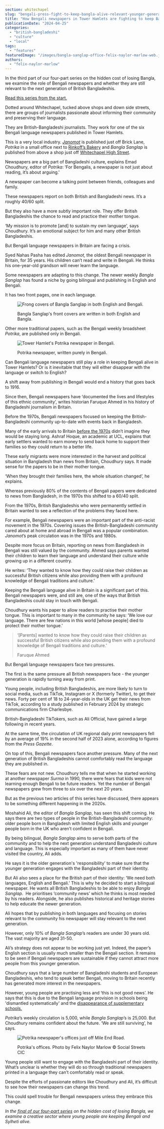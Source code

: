 ```yaml
---
section: whitechapel
slug: "bengali-press-fight-to-keep-bangla-alive-relevant-younger-generation"
title: "How Bengali newspapers in Tower Hamlets are fighting to keep Bangla alive and relevant to a new generation"
publicationDate: "2024-04-25"
categories: 
  - "british-bangladeshi"
  - "culture"
  - "local"
tags: 
  - "features"
featuredImage: "/images/bangla-sanglap-office-felix-naylor-marlow-web.jpg"
authors: 
  - "felix-naylor-marlow"
---
```


In the third part of our four-part series on the hidden cost of losing Bangla, we examine the role of Bengali newspapers and whether they are still relevant to the next generation of British Bangladeshis.

[Read this series from the start.](https://whitechapellondon.co.uk/third-generation-british-bangladeshis-losing-bangla-native-tongue-tipping-point/)

Dotted around Whitechapel, tucked above shops and down side streets, there are groups of journalists passionate about informing their community and preserving their language. 

They are British-Bangladeshi journalists. They work for one of the six Bengali language newspapers published in Tower Hamlets.

This is a very local industry. _[Janomot](https://whitechapellondon.co.uk/janomot-bengali-newspaper-syed-nahas-pasha-history/)_ is published just off Brick Lane, _Potrika_ in a small office next to [Rinkoff’s Bakery](https://whitechapellondon.co.uk/rinkoffs-beigels-crodoughs-ukrainian-east-end-bakery-since-1911/) and _Bangla Sanglap_ is published from above a shop just off [Whitechapel High Street](https://whitechapellondon.co.uk/unexpected-beauty-street-market-photoessay/). 

Newspapers are a big part of Bangladeshi culture, explains Emad Choudhury, editor of _Potrika_: ‘For Bengalis, a newspaper is not just about reading, it’s about arguing.'

A newspaper can become a talking point between friends, colleagues and family. 

These newspapers report on both British and Bangladeshi news. It’s a roughly 40/60 split.

But they also have a more subtly important role. They offer British Bangladeshis the chance to read and practice their mother tongue.

‘My mission is to promote \[and\] to sustain my own language', says Choudhury. It’s an emotional subject for him and many other British Bangladeshis. 

But Bengali language newspapers in Britain are facing a crisis. 

Syed Nahas Pasha has edited _Janomot,_ the oldest Bengali newspaper in Britain, for 35 years. His children can’t read and write in Bengali. He thinks his one-year-old grandson will never learn the language. 

Some newspapers are adapting to this change. The newer weekly _Bangla Sanglap_ has found a niche by going bilingual and publishing in English and Bengali.

It has two front pages, one in each language. 

<figure>

![Frong covers of Bangla Sanglap in both English and Bengali.](/images/Front-covers-English-bangla-sangla-1024x683.jpg)

<figcaption>

Bangla Sanglap's front covers are written in both English and Bangla.

</figcaption>

</figure>

Other more traditional papers, such as the Bengali weekly broadsheet _Potrika_, are published only in Bengali. 

<figure>

![Tower Hamlet's Potrika newspaper in Bengali.](/images/potrika-front-cover-web-1024x683.jpg)

<figcaption>

Potrika newspaper, written purely in Bengali.

</figcaption>

</figure>

Can Bengali language newspapers still play a role in keeping Bengali alive in Tower Hamlets? Or is it inevitable that they will either disappear with the language or switch to English?

A shift away from publishing in Bengali would end a history that goes back to 1916. 

Since then, Bengali newspapers have ‘documented the lives and lifestyles of this ethnic community’, writes historian Faruque Ahmed in his history of Bangladeshi journalism in Britain.

Before the 1970s, Bengali newspapers focused on keeping the British-Bangladeshi community up-to-date with events back in Bangladesh. 

Many of the early arrivals to Britain [before the 1970s](https://whitechapellondon.co.uk/bangladeshi-independence-migration-east-london/) didn’t imagine they would be staying long. Ashraf Hoque, an academic at UCL, explains that early settlers wanted to earn money to send back home to support their families so they could return to a better life.

These early migrants were more interested in the harvest and political situation in Bangladesh than news from Britain, Choudhury says. It made sense for the papers to be in their mother tongue.

‘When they brought their families here, the whole situation changed’, he explains. 

Whereas previously 80% of the contents of Bengali papers were dedicated to news from Bangladesh, in the 1970s this shifted to a 60/40 split. 

From the 1970s, British Bangladeshis who were permanently settled in Britain wanted to see a reflection of the problems they faced here.

For example, Bengali newspapers were an important part of the anti-racist movement in the 1970s. Covering issues the British-Bangladeshi community cared about at home and abroad in Bengali was a popular combination. _Janomot_’s peak circulation was in the 1970s and 1980s. 

Despite more focus on Britain, reporting on news from Bangladesh in Bengali was still valued by the community. Ahmed says parents wanted their children to learn their language and understand their culture while growing up in a different country.

He writes: ‘They wanted to know how they could raise their children as successful British citizens while also providing them with a profound knowledge of Bengali traditions and culture.’

Keeping the Bengali language alive in Britain is a significant part of this. Bengali newspapers were, and still are, one of the ways that British Bangladeshis could stay in touch with Bengali. 

Choudhury wants his paper to allow readers to practise their mother tongue. This is important to many in the community he says: ‘We love our language. There are few nations in this world \[whose people\] died to protect their mother tongue.’

> ‘\[Parents\] wanted to know how they could raise their children as successful British citizens while also providing them with a profound knowledge of Bengali traditions and culture.’
> 
> Faruque Ahmed

But Bengali language newspapers face two pressures. 

The first is the same pressure all British newspapers face - the younger generation is rapidly turning away from print. 

Young people, including British Bangladeshis, are more likely to turn to social media, such as TikTok, Instagram or X (formerly Twitter), to get their news. Forty per cent of 18 to 24-year-olds in the UK get their news from TikTok, according to a study published in February 2024 by strategic communications firm Charlesbye.

British-Bangladeshi TikTokers, such as Ali Official, have gained a large following in recent years.

At the same time, the circulation of UK regional daily print newspapers fell by an average of 19% in the second half of 2023 alone, according to figures from the _Press Gazette_.

On top of this, Bengali newspapers face another pressure. Many of the next generation of British Bangladeshis cannot comfortably read the language they are published in. 

These fears are not new. Choudhury tells me that when he started working at another newspaper _Surma_ in 1990, there were fears that kids were not learning enough Bengali to be future readers. Yet the number of Bengali newspapers grew from three to six over the next 20 years.

But as the previous two articles of this series have discussed, there appears to be something different happening in the 2020s. 

Moshahid Ali, the editor of _Bangla Sanglap_, has seen this shift coming. He says there are two types of people in the British-Bangladeshi community: older people born in Bangladesh with limited English skills and younger people born in the UK who aren’t confident in Bengali. 

By being bilingual, _Bangla Sanglap_ aims to serve both parts of the community and to help the next generation understand Bangladeshi culture and language. This is especially important as many of them have never visited the country, Ali adds. 

He says it is the older generation's 'responsibility’ to make sure that the younger generation engages with the Bangladeshi part of their identity. 

But Ali also sees a place for the British part of their identity: ‘We need both languages, English and Bengali.’ This is why he decided to start a bilingual newspaper. He wants all British Bangladeshis to be able to enjoy _Bangla Sanglap_.  He prioritises ‘community news’ which he thinks is most needed by his readers. Alongside, he also publishes historical and heritage stories to help educate the newer generation. 

Ali hopes that by publishing in both languages and focusing on stories relevant to the community his newspaper will stay relevant to the next generation.

However, only 10% of _Bangla Sanglap_’s readers are under 30 years old. The vast majority are aged 31-50. 

Ali’s strategy does not appear to be working just yet. Indeed, the paper’s English section is usually much smaller than the Bengali section. It remains to be seen if Bengali newspapers are sustainable if they cannot attract more people from this younger generation. 

Choudhury says that a large number of Bangladeshi students and European Bangladeshis, who tend to speak better Bengali, moving to Britain recently has generated more interest in the newspapers. 

However, young people are practising less and ‘this is not good news’. He says that this is due to the Bengali language provision in schools being 'dismantled systematically' and the [disappearance of supplementary schools.](https://whitechapellondon.co.uk/fora-supplementary-schools-tower-hamlets-closing-putting-bengali-at-risk/)

_Potrika_’s weekly circulation is 5,000, while _Bangla Sanglap_’s is 25,000. But Choudhury remains confident about the future. ‘We are still surviving’, he says. 

<figure>

![Potrika newspaper's offices just off Mile End Road.](/images/potrika-office-felix-naylor-marlow-web-1024x683.jpg)

<figcaption>

Potrika's offices. Photo by Felix Naylor Marlow © Social Streets CIC

</figcaption>

</figure>

Young people still want to engage with the Bangladeshi part of their identity. What’s unclear is whether they will do so through traditional newspapers printed in a language they can’t comfortably read or speak. 

Despite the efforts of passionate editors like Choudhury and Ali, it’s difficult to see how their newspapers can change this trend. 

This could spell trouble for Bengali newspapers unless they embrace this change.

_In the [final of our four-part series](https://whitechapellondon.co.uk/british-bangladeshi-musicians-benglish-keeping-culture-alive/) on the hidden cost of losing Bangla, we examine a creative sector where young people are keeping Bengali and Sylheti alive._
